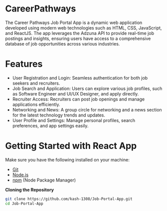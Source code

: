 # CareerPathways
The Career Pathways Job Portal App is a dynamic web application developed using modern web technologies such as HTML, CSS, JavaScript, and ReactJS. The app leverages the Adzuna API to provide real-time job postings and insights, ensuring users have access to a comprehensive database of job opportunities across various industries.

# Features
* User Registration and Login: Seamless authentication for both job seekers and recruiters.
* Job Search and Application: Users can explore various job profiles, such as Software Engineer and UI/UX Designer, and apply directly.
* Recruiter Access: Recruiters can post job openings and manage applications efficiently.
* Networking and News: A group circle for networking and a news section for the latest technology trends and updates.
* User Profile and Settings: Manage personal profiles, search preferences, and app settings easily.

# Getting Started with React App

Make sure you have the following installed on your machine:

- [Git](https://git-scm.com/)
- [Node.js](https://nodejs.org/en)
- [npm](https://www.npmjs.com/) (Node Package Manager)

**Cloning the Repository**

```bash
git clone https://github.com/kash-1308/Job-Portal-App.git
cd Job-Portal-App
```



